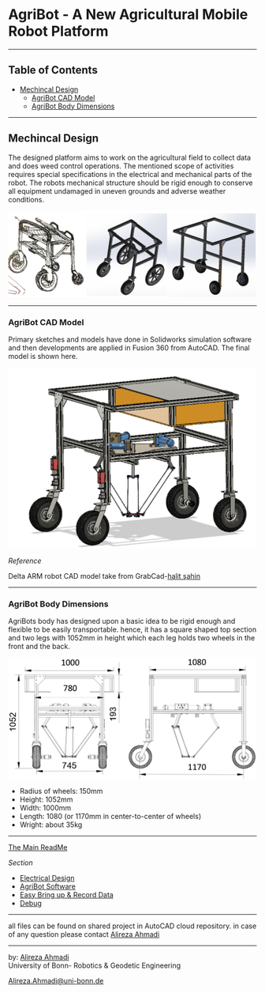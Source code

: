 # AgriBot - A New Agricultural Mobile Robot Platform

---

## Table of Contents
- [Mechincal Design](https://github.com/PRBonn/agribot/blob/master/doc/mec.md#mechincal-design)
  - [AgriBot CAD Model](https://github.com/PRBonn/agribot/blob/master/doc/mec.md#agribot-cad-model)
  - [AgriBot Body Dimensions](https://github.com/PRBonn/agribot/blob/master/doc/mec.md#agribot-body-dimensions)
---

## Mechincal Design
The designed platform aims to work on the agricultural field to collect data and does weed control operations. The mentioned scope of activities requires special specifications in the electrical and mechanical parts of the robot. The robots mechanical structure should be rigid enough to conserve all equipment undamaged in uneven grounds and adverse weather conditions. 

<div align="center"><img src="/doc/images/mechanic.png" alt="mechanic" width="600" title="mechanic"/></div>

--- 

### AgriBot CAD Model
Primary sketches and models have done in Solidworks simulation software and then developments are applied in Fusion 360 from AutoCAD. The final model is shown here.

<div align="center"><img src="/doc/images/robot1.png" alt="robot1.png" width="600" title="fusion360"/></div>

*Reference* 

Delta ARM robot CAD model take from GrabCad-[halit şahin](https://grabcad.com/library/delta-robot-8)

---

### AgriBot Body Dimensions
AgriBots body has designed upon a basic idea to be rigid enough and flexible to be easily transportable. hence, it has a square shaped top section and two legs with 1052mm in height which each leg holds two wheels in the front and the back. 

<div align="center"><img src="/doc/images/2ds.png" alt="ds" width="600" title="Dimensions"/></div>

* Radius of wheels: 150mm
* Height: 1052mm
* Width: 1000mm
* Length: 1080 (or 1170mm in center-to-center of wheels)
* Wright: about 35kg

---
[The Main ReadMe](https://github.com/PRBonn/agribot/blob/master/README.md)

*Section* 
- [Electrical  Design](https://github.com/PRBonn/agribot/blob/master/doc/elec.md)
- [AgriBot Software](https://github.com/PRBonn/agribot/blob/master/doc/api.md) 
- [Easy Bring up & Record Data](https://github.com/PRBonn/agribot/blob/master/doc/recorddata.md) 
- [Debug](https://github.com/PRBonn/agribot/blob/master/doc/debug.md)


---

all files can be found on shared project in AutoCAD cloud repository. in case of any question please contact [Alireza Ahmadi](https://github.com/PRBonn)

--- 
 by: [Alireza Ahmadi](https://github.com/alirezaahmadi)                                     
 University of Bonn- Robotics & Geodetic Engineering

 Alireza.Ahmadi@uni-bonn.de          












